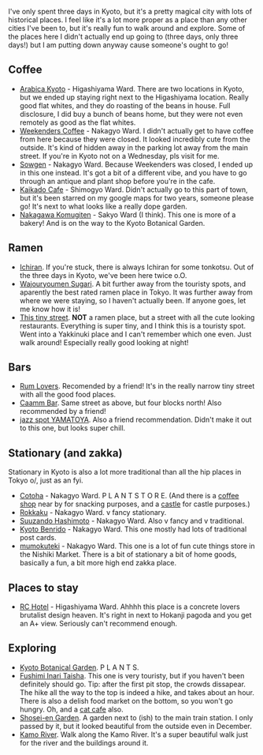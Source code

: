 I've only spent three days in Kyoto, but it's a pretty magical city with lots
of historical places. I feel like it's a lot more proper as a place than any
other cities I've been to, but it's really fun to walk around and explore. Some
of the places here I didn't actually end up going to (three days, only three
days!) but I am putting down anyway cause someone's ought to go!

## Coffee
- [Arabica Kyoto](https://goo.gl/maps/jj7dpaPGbGJ2) - Higashiyama Ward. There
are two locations in Kyoto, but we ended up staying right next to the
Higashiyama location. Really good flat whites, and they do roasting of the
beans in house. Full disclosure, I did buy a bunch of beans home, but they were
not even remotely as good as the flat whites.
- [Weekenders Coffee](https://goo.gl/maps/zY7doU1CWCT2) - Nakagyo Ward. I
didn't actually get to have coffee from here because they were closed. It
looked incredibly cute from the outside. It's kind of hidden away in the
parking lot away from the main street. If you're in Kyoto not on a Wednesday,
pls visit for me.
- [Sowgen](https://goo.gl/maps/kaqz8cUu49M2) - Nakagyo Ward. Because Weekenders
was closed, I ended up in this one instead. It's got a bit of a different vibe,
and you have to go through an antique and plant shop before you're in the cafe.
- [Kaikado Cafe](https://goo.gl/maps/eXyzCAerXMC2) - Shimogyo Ward. Didn't
actually go to this part of town, but it's been starred on my google maps for
two years, someone please go! It's next to what looks like a really dope garden.
- [Nakagawa Komugiten](https://goo.gl/maps/3BsZouXG6Ty) - Sakyo Ward (I think).
This one is more of a bakery! And is on the way to the Kyoto Botanical Garden.

## Ramen
- [Ichiran](https://goo.gl/maps/zHtMTXdh3oz). If you're stuck, there is always
Ichiran for some tonkotsu. Out of the three days in Kyoto, we've been here
twice o.O.
- [Wajouryoumen Sugari](down://goo.gl/maps/jmPpzy5a1kr). A bit further away
from the touristy spots, and aparently the best rated ramen place in Tokyo. It
was further away from where we were staying, so I haven't actually been. If
anyone goes, let me know how it is!
- [This tiny street](https://goo.gl/maps/ntTFNxf8ymz). **NOT** a ramen place,
but a street with all the cute looking restaurants. Everything is super tiny,
and I think this is a touristy spot. Went into a Yakkinuki place and I can't
remember which one even. Just walk around! Especially really good looking at
night!

## Bars
- [Rum Lovers](https://goo.gl/maps/mELZwqF2eDq). Recomended by a friend! It's
in the really narrow tiny street with all the good food places.
- [Caamm Bar](https://goo.gl/maps/SW9KWvup6hs). Same street as above, but four
blocks north! Also recommended by a friend!
- [jazz spot YAMATOYA](https://goo.gl/maps/z8m2bVa8KBF2). Also a friend
recommendation. Didn't make it out to this one, but looks super chill.

## Stationary (and zakka)
Stationary in Kyoto is also a lot more traditional than all the hip places in
Tokyo o/, just as an fyi.

- [Cotoha](https://goo.gl/maps/TZwk4L58PbB2) - Nakagyo Ward. P L A N T  S T O R
E. (And there is a [coffee shop](https://goo.gl/maps/1sNpHfSj9Hn) near by for
snacking purposes, and a [castle](https://goo.gl/maps/bW5Tx4tEsZp) for castle
purposes.)
- [Rokkaku](https://goo.gl/maps/4aViScDrsEH2) - Nakagyo Ward. v fancy
stationary.
- [Suuzando Hashimoto](https://goo.gl/maps/jt5fXzvz18K2) - Nakagyo Ward. Also v
fancy and v traditional.
- [Kyoto Benrido](http://kyotobenrido.com/) - Nakagyo Ward. This one mostly had lots of
traditional post cards.
- [mumokuteki](https://goo.gl/maps/yJ55PtUscHs) - Nakagyo Ward. This one is a
lot of fun cute things store in the Nishiki Market. There is a bit of
stationary a bit of home goods, basically a fun, a bit more high end zakka
place.

## Places to stay
- [RC Hotel](http://rchotelkyoto.com/archives/93) - Higashiyama Ward. Ahhhh
this place is a concrete lovers brutalist design heaven. It's right in next to
Hokanji pagoda and you get an A+ view. Seriously can't recommend enough.

## Exploring
- [Kyoto Botanical Garden](https://goo.gl/maps/SVjGnAm82NP2). P L A N T S.
- [Fushimi Inari Taisha](https://goo.gl/maps/Wv5LrG6EZ9A2). This one is very
touristy, but if you haven't been definitely should go. Tip: after the first
pit stop, the crowds dissapear. The hike all the way to the top is indeed a
hike, and takes about an hour. There is also a delish food market on the
bottom, so you won't go hungry. Oh, and a [cat
cafe](https://goo.gl/maps/dCtazzNBgAx) also.
- [Shosei-en Garden](https://goo.gl/maps/MQysk9SHLF72). A garden next to (ish)
to the main train station. I only passed by it, but it looked beautiful from
the outside even in December.
- [Kamo River](https://goo.gl/maps/KX4vxCeZQ8D2). Walk along the Kamo River.
It's a super beautiful walk just for the river and the buildings around it.
